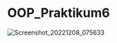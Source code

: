 # OOP_Praktikum6

![Screenshot_20221208_075633](https://user-images.githubusercontent.com/116256448/206452864-032a269a-9393-42c7-aaa3-231074d6d730.png)
